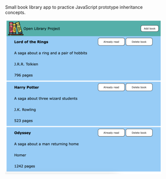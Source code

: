 Small book library app to practice JavaScript prototype inheritance concepts.

![Final dashboard view](./images/screenshot.png?raw=true "Title")